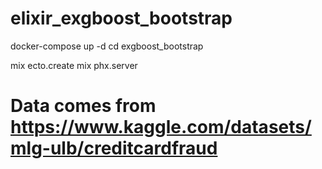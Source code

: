 # elixir_exgboost_bootstrap


docker-compose up -d
cd exgboost_bootstrap

mix ecto.create
mix phx.server

# Data comes from https://www.kaggle.com/datasets/mlg-ulb/creditcardfraud



